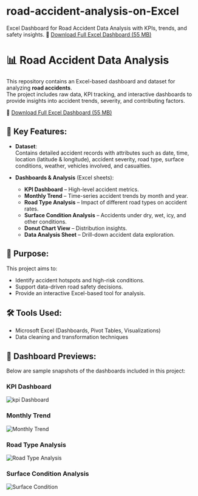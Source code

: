 # road-accident-analysis-on-Excel
Excel Dashboard for Road Accident Data Analysis with KPIs, trends, and safety insights.
📂 [Download Full Excel Dashboard (55 MB)]([https://drive.google.com/file/d/FILE_ID/view?usp=sharing](https://docs.google.com/spreadsheets/d/119uAyodlO2VqrSJqKkJUVD9rLpFqwAT1/edit?usp=drive_link&ouid=103947853888560898271&rtpof=true&sd=true))
# 📊 Road Accident Data Analysis  

This repository contains an Excel-based dashboard and dataset for analyzing **road accidents**.  
The project includes raw data, KPI tracking, and interactive dashboards to provide insights into accident trends, severity, and contributing factors.  

📂 [Download Full Excel Dashboard (55 MB)](PUT-YOUR-LINK-HERE)  

## 🔹 Key Features:
- **Dataset**:  
  Contains detailed accident records with attributes such as date, time, location (latitude & longitude), accident severity, road type, surface conditions, weather, vehicles involved, and casualties.  

- **Dashboards & Analysis** (Excel sheets):  
  - **KPI Dashboard** – High-level accident metrics.  
  - **Monthly Trend** – Time-series accident trends by month and year.  
  - **Road Type Analysis** – Impact of different road types on accident rates.  
  - **Surface Condition Analysis** – Accidents under dry, wet, icy, and other conditions.  
  - **Donut Chart View** – Distribution insights.  
  - **Data Analysis Sheet** – Drill-down accident data exploration.  

## 🎯 Purpose:
This project aims to:  
- Identify accident hotspots and high-risk conditions.  
- Support data-driven road safety decisions.  
- Provide an interactive Excel-based tool for analysis.  

## 🛠️ Tools Used:
- Microsoft Excel (Dashboards, Pivot Tables, Visualizations)  
- Data cleaning and transformation techniques  

## 📸 Dashboard Previews:
Below are sample snapshots of the dashboards included in this project:  

### KPI Dashboard  
![kpi Dashboard](images/kpi_dashboard.png)  

### Monthly Trend  
![Monthly Trend](images/monthly_trend.png)  

### Road Type Analysis  
![Road Type Analysis](images/road_type.png)  

### Surface Condition Analysis  
![Surface Condition](images/surface_condition.png)  
